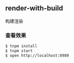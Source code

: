## render-with-build

构建渲染

### 查看效果

```bash
$ tnpm install
$ tnpm start
$ open http://localhost:8989
```
